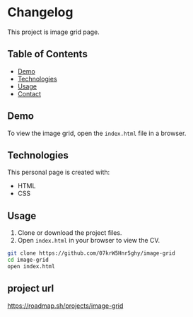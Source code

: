 # Changelog

This project is image grid page.

## Table of Contents

- [Demo](#demo)
- [Technologies](#technologies)
- [Usage](#usage)
- [Contact](#contact)

## Demo

To view the image grid, open the `index.html` file in a browser.

## Technologies

This personal page is created with:

- HTML
- CSS

## Usage

1. Clone or download the project files.
2. Open `index.html` in your browser to view the CV.

```bash
git clone https://github.com/07krW5Hnr5ghy/image-grid
cd image-grid
open index.html
```

## project url

https://roadmap.sh/projects/image-grid

